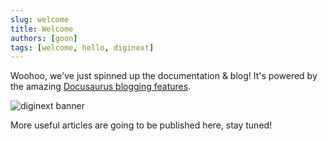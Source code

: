 ```yaml
---
slug: welcome
title: Welcome
authors: [goon]
tags: [welcome, hello, diginext]
---
```


Woohoo, we've just spinned up the documentation & blog! It's powered by the amazing [Docusaurus blogging features](https://docusaurus.io/docs/blog).

![diginext banner](/img/dx-banner.png)

More useful articles are going to be published here, stay tuned!